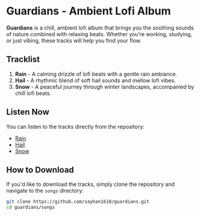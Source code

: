 

# Guardians - Ambient Lofi Album

**Guardians** is a chill, ambient lofi album that brings you the soothing sounds of nature combined with relaxing beats. Whether you’re working, studying, or just vibing, these tracks will help you find your flow.

## Tracklist

1. **Rain** - A calming drizzle of lofi beats with a gentle rain ambiance.
2. **Hail** - A rhythmic blend of soft hail sounds and mellow lofi vibes.
3. **Snow** - A peaceful journey through winter landscapes, accompanied by chill lofi beats.

## Listen Now

You can listen to the tracks directly from the repository:

- [Rain](songs/rain.mp3)
- [Hail](songs/hail.mp3)
- [Snow](songs/snow.mp3)

## How to Download

If you'd like to download the tracks, simply clone the repository and navigate to the `songs` directory:

```bash
git clone https://github.com/sayhan1610/guardians.git
cd guardians/songs
```


